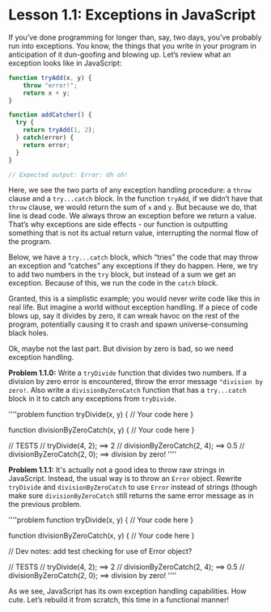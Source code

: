# Lesson 1.1: Exceptions in JavaScript

If you’ve done programming for longer than, say, two days, you’ve probably run into exceptions. You know, the things that you write in your program in anticipation of it dun-goofing and blowing up. Let’s review what an exception looks like in JavaScript:

```javascript
function tryAdd(x, y) {
    throw "error!";
    return x + y;
}

function addCatcher() {
  try {
    return tryAdd(1, 2);
  } catch(error) {
    return error;
  }
}

// Expected output: Error: Uh oh!
```

Here, we see the two parts of any exception handling procedure: a `throw` clause and a `try...catch` block. In the function `tryAdd`, if we didn’t have that `throw` clause, we would return the sum of `x` and `y`. But because we do, that line is dead code. We always throw an exception before we return a value. That’s why exceptions are side effects - our function is outputting something that is not its actual return value, interrupting the normal flow of the program.

Below, we have a `try...catch` block, which “tries” the code that may throw an exception and “catches” any exceptions if they do happen. Here, we try to add two numbers in the `try` block, but instead of a sum we get an exception. Because of this, we run the code in the `catch` block.

Granted, this is a simplistic example; you would never write code like this in real life. But imagine a world without exception handling. If a piece of code blows up, say it divides by zero, it can wreak havoc on the rest of the program, potentially causing it to crash and spawn universe-consuming black holes.

Ok, maybe not the last part. But division by zero is bad, so we need exception handling.

**Problem 1.1.0:** Write a `tryDivide` function that divides two numbers. If a division by zero error is encountered, throw the error message `"division by zero!`. Also write a `divisionByZeroCatch` function that has a `try...catch` block in it to catch any exceptions from `tryDivide`.

''''problem
function tryDivide(x, y) {
  // Your code here
}

function divisionByZeroCatch(x, y) {
  // Your code here
}

// TESTS
// tryDivide(4, 2); ==> 2
// divisionByZeroCatch(2, 4); ==> 0.5
// divisionByZeroCatch(2, 0); ==> division by zero!
''''

**Problem 1.1.1:** It's actually not a good idea to throw raw strings in JavaScript. Instead, the usual way is to throw an `Error` object. Rewrite `tryDivide` and `divisionByZeroCatch` to use `Error` instead of strings (though make sure `divisionByZeroCatch` still returns the same error message as in the previous problem.

''''problem
function tryDivide(x, y) {
  // Your code here
}

function divisionByZeroCatch(x, y) {
  // Your code here
}

// Dev notes: add test checking for use of Error object?

// TESTS
// tryDivide(4, 2); ==> 2
// divisionByZeroCatch(2, 4); ==> 0.5
// divisionByZeroCatch(2, 0); ==> division by zero!
''''

As we see, JavaScript has its own exception handling capabilities. How cute. Let’s rebuild it from scratch, this time in a functional manner!
